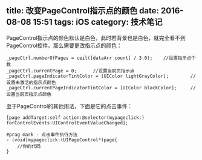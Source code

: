 title:  改变PageControl指示点的颜色 
date: 2016-08-08 15:51
tags: iOS
category: 技术笔记
---

PageControl指示点的颜色默认是白色，此时若背景也是白色，就完全看不到PageControl控件。那么需要更改指示点的颜色：

    
    
    _pageCtrl.numberOfPages = ceil([dataArr count] / 3.0);    //设置指示点个数
    _pageCtrl.currentPage = 0;      //设置当前页指示点
    _pageCtrl.pageIndicatorTintColor = [UIColor lightGrayColor];        //设置未激活的指示点颜色
    _pageCtrl.currentPageIndicatorTintColor = [UIColor blackColor];     //设置当前页指示点颜色

<!--more-->至于PageControl的其他用法，下面是它的点击事件：

    
    
    [page addTarget:self action:@selector(mypageclick:) forControlEvents:UIControlEventValueChanged];
    
    #prag mark - 点击事件执行方法
    - (void)mypageclick:(UIPageControl*)page{
        //你的代码
    }

